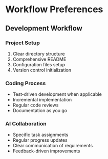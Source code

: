 # Workflow Preferences

## Development Workflow

### Project Setup
1. Clear directory structure
2. Comprehensive README
3. Configuration files setup
4. Version control initialization

### Coding Process
- Test-driven development when applicable
- Incremental implementation
- Regular code reviews
- Documentation as you go

### AI Collaboration
- Specific task assignments
- Regular progress updates
- Clear communication of requirements
- Feedback-driven improvements